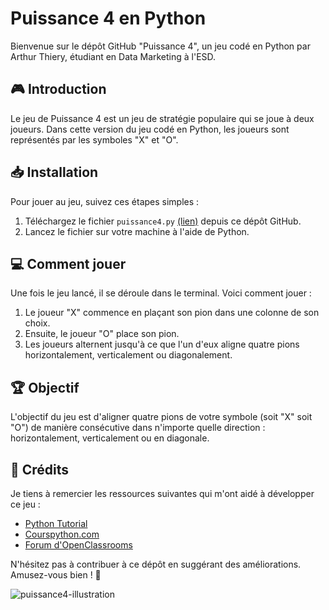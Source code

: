 # Puissance 4 en Python

Bienvenue sur le dépôt GitHub "Puissance 4", un jeu codé en Python par Arthur Thiery, étudiant en Data Marketing à l'ESD.

## 🎮 Introduction

Le jeu de Puissance 4 est un jeu de stratégie populaire qui se joue à deux joueurs. Dans cette version du jeu codé en Python, les joueurs sont représentés par les symboles "X" et "O".

## 📥 Installation

Pour jouer au jeu, suivez ces étapes simples :

1. Téléchargez le fichier `puissance4.py` [(lien)](https://github.com/arthurthiery/puissance4/blob/main/puissance4.py) depuis ce dépôt GitHub.
2. Lancez le fichier sur votre machine à l'aide de Python.

## 💻 Comment jouer

Une fois le jeu lancé, il se déroule dans le terminal. Voici comment jouer :

1. Le joueur "X" commence en plaçant son pion dans une colonne de son choix.
2. Ensuite, le joueur "O" place son pion.
3. Les joueurs alternent jusqu'à ce que l'un d'eux aligne quatre pions horizontalement, verticalement ou diagonalement.

## 🏆 Objectif

L'objectif du jeu est d'aligner quatre pions de votre symbole (soit "X" soit "O") de manière consécutive dans n'importe quelle direction : horizontalement, verticalement ou en diagonale.

## 🤝 Crédits

Je tiens à remercier les ressources suivantes qui m'ont aidé à développer ce jeu :

- [Python Tutorial](https://www.pythontutorial.net/)
- [Courspython.com](https://www.courspython.com/)
- [Forum d'OpenClassrooms](https://openclassrooms.com/forum/sujet/python-exercice-puissance-4)

N'hésitez pas à contribuer à ce dépôt en suggérant des améliorations. Amusez-vous bien ! 🚀

![puissance4-illustration](https://github.com/arthurthiery/puissance4/assets/150455953/9d9b0ac3-b3ae-4ae4-88ef-4d665d1e6650)

